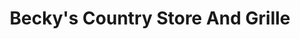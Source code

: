 ---
title: "Becky's Country Store And Grille"
url: /bostic/beckys-country-store-and-grille/
shop: convenience
---